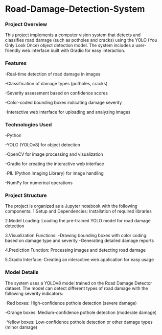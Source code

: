 # Road-Damage-Detection-System

### Project Overview
This project implements a computer vision system that detects and classifies road damage (such as potholes and cracks) using the YOLO (You Only Look Once) object detection model. The system includes a user-friendly web interface built with Gradio for easy interaction.

### Features
-Real-time detection of road damage in images 

-Classification of damage types (potholes, cracks)

-Severity assessment based on confidence scores

-Color-coded bounding boxes indicating damage severity

-Interactive web interface for uploading and analyzing images

### Technologies Used

-Python

-YOLO (YOLOv8) for object detection

-OpenCV for image processing and visualization

-Gradio for creating the interactive web interface

-PIL (Python Imaging Library) for image handling

-NumPy for numerical operations

### Project Structure
The project is organized as a Jupyter notebook with the following components:
1.Setup and Dependencies: Installation of required libraries

2.Model Loading: Loading the pre-trained YOLO model for road damage detection

3.Visualization Functions:
-Drawing bounding boxes with color coding based on damage type and severity
-Generating detailed damage reports

4.Prediction Function: Processing images and detecting road damage

5.Gradio Interface: Creating an interactive web application for easy usage

### Model Details
The system uses a YOLOv8 model trained on the Road Damage Detector dataset. The model can detect different types of road damage with the following severity indicators:

-Red boxes: High-confidence pothole detection (severe damage)

-Orange boxes: Medium-confidence pothole detection (moderate damage)

-Yellow boxes: Low-confidence pothole detection or other damage types (minor damage)

